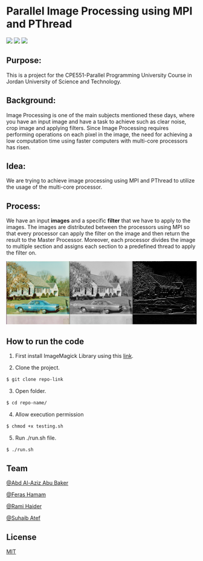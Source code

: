 # Parallel Image Processing using MPI and PThread

![](https://img.shields.io/badge/Lang-C%2B%2B-violet)
![](https://img.shields.io/badge/Team-4-green)
![](https://img.shields.io/badge/Course-CPE551-red)

## Purpose:

This is a project for the CPE551-Parallel Programming University Course in Jordan University of Science and Technology.

## Background:

Image Processing is one of the main subjects mentioned these days, where you have an input image and have a task to achieve such as clear noise, crop image and applying filters. Since Image Processing requires performing operations on each pixel in the image, the need for achieving a low computation time using faster computers with multi-core processors has risen.

## Idea:

We are trying to achieve image processing using MPI and PThread to utilize the usage of the multi-core processor.

## Process:

We have an input **images** and a specific **filter** that we have to apply to the images. The images are distributed between the processors using MPI so that every processor can apply the filter on the image and then return the result to the Master Processor. Moreover, each processor divides the image to multiple section and assigns each section to a predefined thread to apply the filter on.

![Image-Preview](readme-files/Image-Preview.png)

## How to run the code

1. First install ImageMagick Library using this [link](https://linuxhint.com/install-latest-image-magick-ubuntu-22-04/).

2. Clone the project.

```bash
$ git clone repo-link
```

3. Open folder.

```bash
$ cd repo-name/
```

4. Allow execution permission

```bash
$ chmod +x testing.sh
```

5. Run ./run.sh file.

```bash
$ ./run.sh
```

## Team

[@Abd Al-Aziz Abu Baker](https://github.com/404)

[@Feras Hamam](https://github.com/FerasHamam)

[@Rami Haider](https://github.com/Rami2025)

[@Suhaib Atef](https://github.com/SuhaibAtef)

## License

[MIT](https://choosealicense.com/licenses/mit/)
